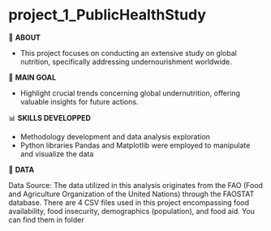 # project_1_PublicHealthStudy

🚀 **ABOUT**
* This project focuses on conducting an extensive study on global nutrition, specifically addressing undernourishment worldwide.

🔑 **MAIN GOAL**
* Highlight crucial trends concerning global undernutrition, offering valuable insights for future actions.

📊 **SKILLS DEVELOPPED**
* Methodology development and data analysis exploration
* Python libraries Pandas and Matplotlib were employed to manipulate and visualize the data

📎 **DATA**

Data Source: The data utilized in this analysis originates from the FAO (Food and Agriculture Organization of the United Nations) through the FAOSTAT database.
There are 4 CSV files used in this project encompassing food availability, food insecurity, demographics (population), and food aid. You can find them in folder
